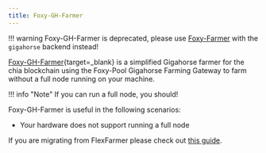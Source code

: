 ```yaml
---
title: Foxy-GH-Farmer
---
```


!!! warning
    Foxy-GH-Farmer is deprecated, please use [Foxy-Farmer](../foxy-farmer) with the `gigahorse` backend instead!

[Foxy-GH-Farmer](https://github.com/foxypool/foxy-gh-farmer){target=_blank} is a simplified Gigahorse farmer for the chia blockchain using the Foxy-Pool Gigahorse Farming Gateway to farm without a full node running on your machine.

!!! info "Note"
    If you can run a full node, you should!

Foxy-GH-Farmer is useful in the following scenarios:

- Your hardware does not support running a full node

If you are migrating from FlexFarmer please check out [this guide](../guides/switching-from-flex-farmer-to-foxy.md).
